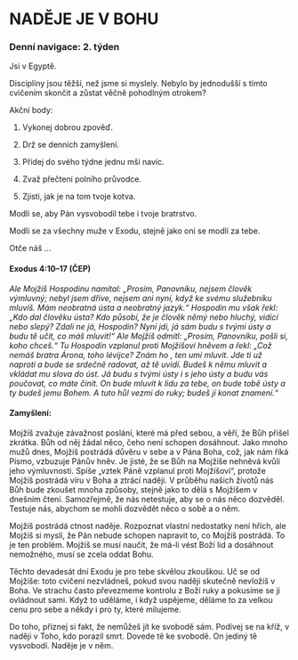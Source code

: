 # NADĚJE JE V BOHU

### Denní navigace: 2. týden

Jsi v Egyptě.

Disciplíny jsou těžší, než jsme si myslely. Nebylo by jednodušší s tímto cvičením skončit a zůstat věčně pohodlným otrokem?

Akční body:
1. Vykonej dobrou zpověď.

2. Drž se denních zamyšlení.

3. Přidej do svého týdne jednu mši navíc.

4. Zvaž přečtení polního průvodce.

5. Zjisti, jak je na tom tvoje kotva.

Modli se, aby Pán vysvobodil tebe i tvoje bratrstvo.

Modli se za všechny muže v Exodu, stejně jako oni se modlí za tebe.

Otče náš …


#### Exodus 4:10–17 (ČEP)
*Ale Mojžíš Hospodinu namítal: „Prosím, Panovníku, nejsem člověk výmluvný; nebyl jsem dříve, nejsem ani nyní, když ke svému služebníku mluvíš. Mám neobratná ústa a neobratný jazyk.“ Hospodin mu však řekl: „Kdo dal člověku ústa? Kdo působí, že je člověk němý nebo hluchý, vidící nebo slepý? Zdali ne já, Hospodin? Nyní jdi, já sám budu s tvými ústy a budu tě učit, co máš mluvit!“ Ale Mojžíš odmítl: „Prosím, Panovníku, pošli si, koho chceš.“ Tu Hospodin vzplanul proti Mojžíšovi hněvem a řekl: „Což nemáš bratra Árona, toho lévijce? Znám ho , ten umí mluvit. Jde ti už naproti a bude se srdečně radovat, až tě uvidí. Budeš k němu mluvit a vkládat mu slova do úst. Já budu s tvými ústy i s jeho ústy a budu vás poučovat, co máte činit. On bude mluvit k lidu za tebe, on bude tobě ústy a ty budeš jemu Bohem. A tuto hůl vezmi do ruky; budeš jí konat znamení.“*

#### Zamyšlení:
Mojžíš zvažuje závažnost poslání, které má před sebou, a věří, že Bůh přišel zkrátka. Bůh od něj žádal něco, čeho není schopen dosáhnout. Jako mnoho mužů dnes, Mojžíš postrádá důvěru v sebe a v Pána Boha, což, jak nám říká Písmo, vzbuzuje Pánův hněv. Je jisté, že se Bůh na Mojžíše nehněvá kvůli jeho výmluvnosti. Spíše „vztek Páně vzplanul proti Mojžíšovi“, protože Mojžíš postrádá víru v Boha a ztrácí naději. V průběhu našich životů nás Bůh bude zkoušet mnoha způsoby, stejně jako to dělá s Mojžíšem v dnešním čtení. Samozřejmě, že nás netestuje, aby se o nás něco dozvěděl. Testuje nás, abychom se mohli dozvědět něco o sobě a o něm.

Mojžíš postrádá ctnost naděje. Rozpoznat vlastní nedostatky není hřích, ale Mojžíš si myslí, že Pán nebude schopen napravit to, co Mojžíš postrádá. To je ten problém. Mojžíš se musí naučit, že má-li vést Boží lid a dosáhnout nemožného, musí se zcela oddat Bohu.

Těchto devadesát dní Exodu je pro tebe skvělou zkouškou. Uč se od Mojžíše: toto cvičení nezvládneš, pokud svou naději skutečně nevložíš v Boha. Ve strachu často převezmeme kontrolu z Boží ruky a pokusíme se ji ovládnout sami. Když to uděláme, i když uspějeme, děláme to za velkou cenu pro sebe a někdy i pro ty, které milujeme.

Do toho, přiznej si fakt, že nemůžeš jít ke svobodě sám. Podívej se na kříž, v naději v Toho, kdo porazil smrt. Dovede tě ke svobodě. On jediný tě vysvobodí. Naděje je v něm.
